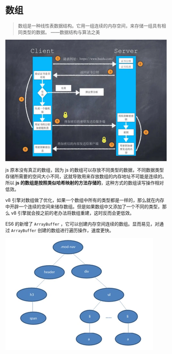 # 数组

> 数组是一种线性表数据结构。它用一组连续的内存空间，来存储一组具有相同类型的数据。 ——数据结构与算法之美

![](../../.gitbook/assets/image%20%28147%29.png)

js 原本没有真正的数组，因为 js 的数组可以存放不同类型的数据，不同数据类型存储所需要的空间大小不同，这就导致用来存放数组的内存地址不可能是连续的。所以 **js 的数组是按照类似哈希映射的方法存储的**，这种方式的数组读写操作相对低效。

v8 引擎对数组做了优化，如果一个数组中所有的类型都是一样的，那么就在内存中开辟一个连续的空间来储存数组。但是如果数组中又添加了一个不同的类型，那么 v8 引擎就会按之前的老办法将数组重建，这时反而会更低效。

ES6 的新增了 `ArrayBuffer` ，它可以创建内存空间连续的数组。显而易见，对通过 `ArrayBuffer` 创建的数组进行遍历操作，速度更快。  


![](../../.gitbook/assets/image%20%2828%29.png)

